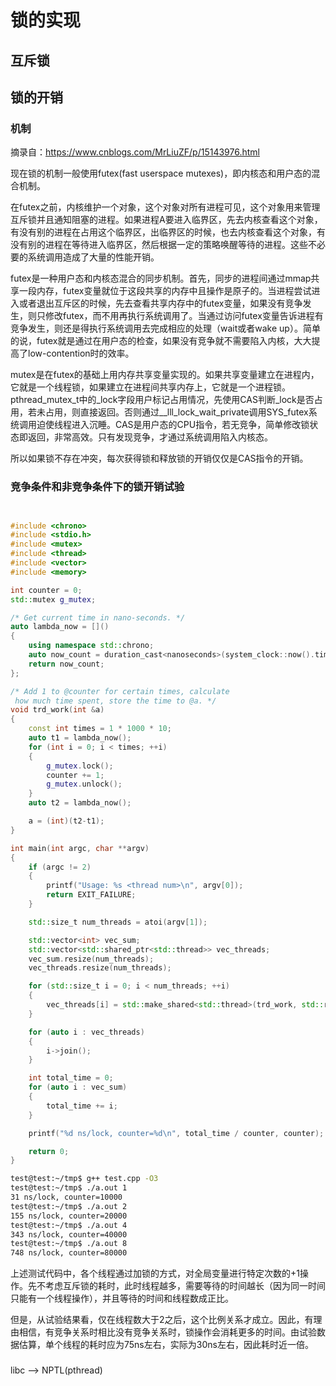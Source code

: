 # 锁的实现

## 互斥锁

## 锁的开销

### 机制

摘录自：https://www.cnblogs.com/MrLiuZF/p/15143976.html

现在锁的机制一般使用futex(fast userspace mutexes)，即内核态和用户态的混合机制。

在futex之前，内核维护一个对象，这个对象对所有进程可见，这个对象用来管理互斥锁并且通知阻塞的进程。如果进程A要进入临界区，先去内核查看这个对象，有没有别的进程在占用这个临界区，出临界区的时候，也去内核查看这个对象，有没有别的进程在等待进入临界区，然后根据一定的策略唤醒等待的进程。这些不必要的系统调用造成了大量的性能开销。

futex是一种用户态和内核态混合的同步机制。首先，同步的进程间通过mmap共享一段内存，futex变量就位于这段共享的内存中且操作是原子的。当进程尝试进入或者退出互斥区的时候，先去查看共享内存中的futex变量，如果没有竞争发生，则只修改futex，而不用再执行系统调用了。当通过访问futex变量告诉进程有竞争发生，则还是得执行系统调用去完成相应的处理（wait或者wake up）。简单的说，futex就是通过在用户态的检查，如果没有竞争就不需要陷入内核，大大提高了low-contention时的效率。

mutex是在futex的基础上用内存共享变量实现的。如果共享变量建立在进程内，它就是一个线程锁，如果建立在进程间共享内存上，它就是一个进程锁。pthread_mutex_t中的_lock字段用户标记占用情况，先使用CAS判断_lock是否占用，若未占用，则直接返回。否则通过__lll_lock_wait_private调用SYS_futex系统调用迫使线程进入沉睡。CAS是用户态的CPU指令，若无竞争，简单修改锁状态即返回，非常高效。只有发现竞争，才通过系统调用陷入内核态。

所以如果锁不存在冲突，每次获得锁和释放锁的开销仅仅是CAS指令的开销。

### 竞争条件和非竞争条件下的锁开销试验

```c++


#include <chrono>
#include <stdio.h>
#include <mutex>
#include <thread>
#include <vector>
#include <memory>

int counter = 0;
std::mutex g_mutex;

/* Get current time in nano-seconds. */
auto lambda_now = []()
{
    using namespace std::chrono;
    auto now_count = duration_cast<nanoseconds>(system_clock::now().time_since_epoch()).count();
    return now_count;
};

/* Add 1 to @counter for certain times, calculate
 how much time spent, store the time to @a. */
void trd_work(int &a)
{   
    const int times = 1 * 1000 * 10;
    auto t1 = lambda_now();
    for (int i = 0; i < times; ++i)
    {
        g_mutex.lock();
        counter += 1;
        g_mutex.unlock();
    }
    auto t2 = lambda_now();

    a = (int)(t2-t1);
}

int main(int argc, char **argv)
{
    if (argc != 2)
    {
        printf("Usage: %s <thread num>\n", argv[0]);
        return EXIT_FAILURE;
    }

    std::size_t num_threads = atoi(argv[1]);

    std::vector<int> vec_sum;
    std::vector<std::shared_ptr<std::thread>> vec_threads;
    vec_sum.resize(num_threads);
    vec_threads.resize(num_threads);

    for (std::size_t i = 0; i < num_threads; ++i)
    {
        vec_threads[i] = std::make_shared<std::thread>(trd_work, std::ref(vec_sum[i]));
    }

    for (auto i : vec_threads)
    {
        i->join();
    }

    int total_time = 0;
    for (auto i : vec_sum)
    {
        total_time += i;
    }

    printf("%d ns/lock, counter=%d\n", total_time / counter, counter);

    return 0;
}

```

```bash
test@test:~/tmp$ g++ test.cpp -O3
test@test:~/tmp$ ./a.out 1
31 ns/lock, counter=10000
test@test:~/tmp$ ./a.out 2
155 ns/lock, counter=20000
test@test:~/tmp$ ./a.out 4
343 ns/lock, counter=40000
test@test:~/tmp$ ./a.out 8
748 ns/lock, counter=80000
```

上述测试代码中，各个线程通过加锁的方式，对全局变量进行特定次数的+1操作。先不考虑互斥锁的耗时，此时线程越多，需要等待的时间越长（因为同一时间只能有一个线程操作），并且等待的时间和线程数成正比。

但是，从试验结果看，仅在线程数大于2之后，这个比例关系才成立。因此，有理由相信，有竞争关系时相比没有竞争关系时，锁操作会消耗更多的时间。由试验数据估算，单个线程的耗时应为75ns左右，实际为30ns左右，因此耗时近一倍。

###

libc --> NPTL(pthread)